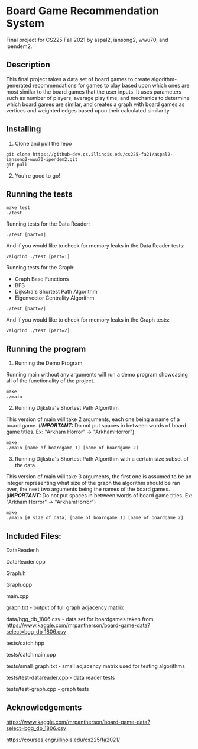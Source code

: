 # Board Game Recommendation System
Final project for CS225 Fall 2021 by aspal2, iansong2, wwu70, and ipendem2.
## Description
This final project takes a data set of board games to create algorithm-generated recommendations for games to play based upon which ones are most similar to the board games that the user inputs. It uses parameters such as number of players, average play time, and mechanics to determine which board games are similar, and creates a graph with board games as vertices and weighted edges based upon their calculated similarity.

## Installing
1. Clone and pull the repo
```
git clone https://github-dev.cs.illinois.edu/cs225-fa21/aspal2-iansong2-wwu70-ipendem2.git
git pull
```
2. You're good to go!
## Running the tests
```
make test
./test
```
Running tests for the Data Reader:
```
./test [part=1]
```
And if you would like to check for memory leaks in the Data Reader tests:
```
valgrind ./test [part=1]
```
Running tests for the Graph:
* Graph Base Functions
* BFS
* Dijkstra's Shortest Path Algorithm
* Eigenvector Centrality Algorithm
```
./test [part=2]
```
And if you would like to check for memory leaks in the Graph tests:
```
valgrind ./test [part=2]
```
## Running the program
1. Running the Demo Program

Running main without any arguments will run a demo program showcasing all of the functionality of the project.
```
make
./main
```
2. Running Dijkstra's Shortest Path Algorithm

This version of main will take 2 arguments, each one being a name of a board game. (***IMPORTANT:*** Do not put spaces in between words of board game titles. Ex: "Arkham Horror" -> "ArkhamHorror")
```
make
./main [name of boardgame 1] [name of boardgame 2]
```
3. Running Dijkstra's Shortest Path Algorithm with a certain size subset of the data

This version of main will take 3 arguments, the first one is assumed to be an integer representing what size of the graph the algorithm should be ran over, the next two arguments being the names of the board games. (***IMPORTANT:*** Do not put spaces in between words of board game titles. Ex: "Arkham Horror" -> "ArkhamHorror")
```
make
./main [# size of data] [name of boardgame 1] [name of boardgame 2]
```
## Included Files:
DataReader.h

DataReader.cpp

Graph.h

Graph.cpp

main.cpp

graph.txt - output of full graph adjacency matrix

data/bgg_db_1806.csv - data set for boardgames taken from https://www.kaggle.com/mrpantherson/board-game-data?select=bgg_db_1806.csv

tests/catch.hpp

tests/catchmain.cpp

tests/small_graph.txt - small adjacency matrix used for testing algorithms

tests/test-datareader.cpp - data reader tests

tests/test-graph.cpp - graph tests

## Acknowledgements
https://www.kaggle.com/mrpantherson/board-game-data?select=bgg_db_1806.csv

https://courses.engr.illinois.edu/cs225/fa2021/
